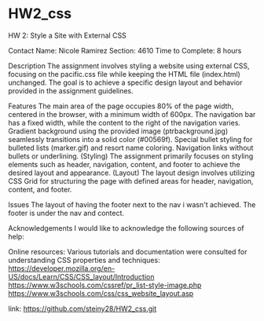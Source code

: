 # HW2_css

HW 2: Style a Site with External CSS

Contact
Name: Nicole Ramirez
Section: 4610
Time to Complete: 8 hours

Description
The assignment involves styling a website using external CSS, focusing on the pacific.css file while keeping the HTML file (index.html) unchanged. The goal is to achieve a specific design layout and behavior provided in the assignment guidelines.

Features
The main area of the page occupies 80% of the page width, centered in the browser, with a minimum width of 600px.
The navigation bar has a fixed width, while the content to the right of the navigation varies.
Gradient background using the provided image (ptrbackground.jpg) seamlessly transitions into a solid color (#00569f).
Special bullet styling for bulleted lists (marker.gif) and resort name coloring.
Navigation links without bullets or underlining.
(Styling)
The assignment primarily focuses on styling elements such as header, navigation, content, and footer to achieve the desired layout and appearance.
(Layout)
The layout design involves utilizing CSS Grid for structuring the page with defined areas for header, navigation, content, and footer.

Issues
The layout of having the footer next to the nav i wasn't achieved. The footer is under the nav and contect.


Acknowledgements
I would like to acknowledge the following sources of help:

Online resources: Various tutorials and documentation were consulted for understanding CSS properties and techniques: 
https://developer.mozilla.org/en-US/docs/Learn/CSS/CSS_layout/Introduction
https://www.w3schools.com/cssref/pr_list-style-image.php
https://www.w3schools.com/css/css_website_layout.asp

link: https://github.com/steiny28/HW2_css.git




